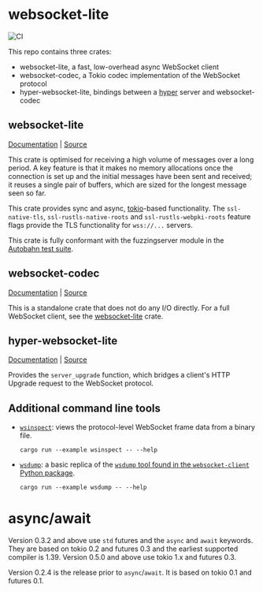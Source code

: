 # websocket-lite

![CI](https://github.com/1tgr/rust-websocket-lite/workflows/CI/badge.svg)

This repo contains three crates:

- websocket-lite, a fast, low-overhead async WebSocket client
- websocket-codec, a Tokio codec implementation of the WebSocket protocol
- hyper-websocket-lite, bindings between a [hyper](https://hyper.rs) server and websocket-codec

## websocket-lite

[Documentation](https://docs.rs/websocket-lite) | [Source](websocket-lite/src)

This crate is optimised for receiving a high volume of messages over a long period. A key feature is that it makes
no memory allocations once the connection is set up and the initial messages have been sent and received; it reuses
a single pair of buffers, which are sized for the longest message seen so far.

This crate provides sync and async, [tokio](https://docs.rs/tokio)-based functionality.
The `ssl-native-tls`, `ssl-rustls-native-roots` and `ssl-rustls-webpki-roots` feature flags provide the TLS functionality for `wss://...` servers.

This crate is fully conformant with the fuzzingserver module in the
[Autobahn test suite](https://github.com/crossbario/autobahn-testsuite).

## websocket-codec

[Documentation](https://docs.rs/websocket-codec) | [Source](websocket-codec/src)

This is a standalone crate that does not do any I/O directly. For a full WebSocket client, see the [websocket-lite](https://docs.rs/websocket-lite) crate.

## hyper-websocket-lite

[Documentation](https://docs.rs/hyper-websocket-lite) | [Source](hyper-websocket-lite/src)

Provides the `server_upgrade` function, which bridges a client's HTTP Upgrade request to the WebSocket protocol.

## Additional command line tools

- [`wsinspect`](websocket-codec/examples/wsinspect.rs): views the protocol-level WebSocket frame data from a binary file.
  ```
  cargo run --example wsinspect -- --help
  ```
- [`wsdump`](websocket-lite/examples/wsdump.rs): a basic replica of the [`wsdump` tool found in the `websocket-client` Python package](https://github.com/websocket-client/websocket-client/blob/master/bin/wsdump.py).
  ```
  cargo run --example wsdump -- --help
  ```

# async/await

Version 0.3.2 and above use `std` futures and the `async` and `await` keywords. They are based on tokio
0.2 and futures 0.3 and the earliest supported compiler is 1.39. Version 0.5.0 and above use tokio 1.x and futures 0.3.

Version 0.2.4 is the release prior to `async`/`await`. It is based on tokio 0.1 and futures 0.1.
